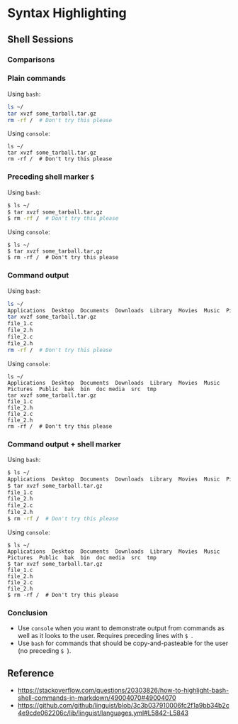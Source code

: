 # Syntax Highlighting

## Shell Sessions
### Comparisons
### Plain commands
Using `bash`:
```bash
ls ~/
tar xvzf some_tarball.tar.gz
rm -rf /  # Don't try this please
```

Using `console`:
```console
ls ~/
tar xvzf some_tarball.tar.gz
rm -rf /  # Don't try this please
```


### Preceding shell marker `$ `
Using `bash`:
```bash
$ ls ~/
$ tar xvzf some_tarball.tar.gz
$ rm -rf /  # Don't try this please
```

Using `console`:
```console
$ ls ~/
$ tar xvzf some_tarball.tar.gz
$ rm -rf /  # Don't try this please
```


### Command output
Using `bash`:
```bash
ls ~/
Applications  Desktop  Documents  Downloads  Library  Movies  Music  Pictures  Public  bak  bin  dl  doc  dropbox  media  src  tmp
tar xvzf some_tarball.tar.gz
file_1.c
file_2.h
file_2.c
file_2.h
rm -rf /  # Don't try this please
```


Using `console`:
```console
ls ~/
Applications  Desktop  Documents  Downloads  Library  Movies  Music  Pictures  Public  bak  bin  doc media  src  tmp
tar xvzf some_tarball.tar.gz
file_1.c
file_2.h
file_2.c
file_2.h
rm -rf /  # Don't try this please
```

### Command output + shell marker
Using `bash`:
```bash
$ ls ~/
Applications  Desktop  Documents  Downloads  Library  Movies  Music  Pictures  Public  bak  bin  doc media  src  tmp
$ tar xvzf some_tarball.tar.gz
file_1.c
file_2.h
file_2.c
file_2.h
$ rm -rf /  # Don't try this please
```


Using `console`:
```console
$ ls ~/
Applications  Desktop  Documents  Downloads  Library  Movies  Music  Pictures  Public  bak  bin  doc media  src  tmp
$ tar xvzf some_tarball.tar.gz
file_1.c
file_2.h
file_2.c
file_2.h
$ rm -rf /  # Don't try this please
```

### Conclusion
* Use `console` when you want to demonstrate output from commands as well as it looks to the user. Requires preceding lines with `$ `.
* Use `bash` for commands that should be copy-and-pasteable for the user (no preceding `$ `).

## Reference
* https://stackoverflow.com/questions/20303826/how-to-highlight-bash-shell-commands-in-markdown/49004070#49004070
* https://github.com/github/linguist/blob/3c3b037910006fc2f1a9bb34b2c4e9cde062206c/lib/linguist/languages.yml#L5842-L5843
